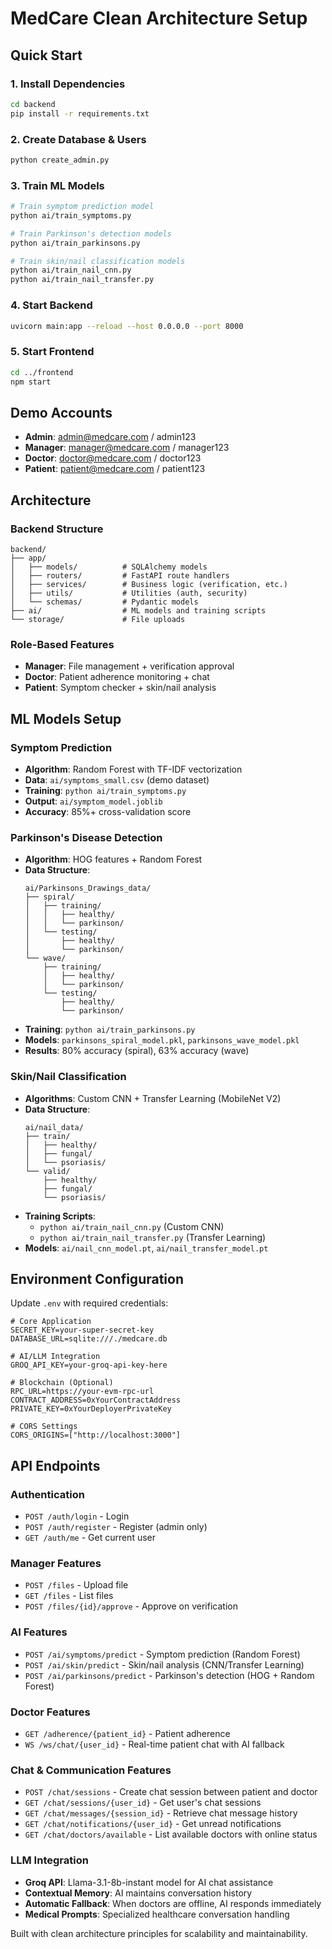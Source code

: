 # MedCare Clean Architecture Setup

## Quick Start

### 1. Install Dependencies
```bash
cd backend
pip install -r requirements.txt
```

### 2. Create Database & Users
```bash
python create_admin.py
```

### 3. Train ML Models
```bash
# Train symptom prediction model
python ai/train_symptoms.py

# Train Parkinson's detection models
python ai/train_parkinsons.py

# Train skin/nail classification models
python ai/train_nail_cnn.py
python ai/train_nail_transfer.py
```

### 4. Start Backend
```bash
uvicorn main:app --reload --host 0.0.0.0 --port 8000
```

### 5. Start Frontend
```bash
cd ../frontend
npm start
```

## Demo Accounts
- **Admin**: admin@medcare.com / admin123
- **Manager**: manager@medcare.com / manager123  
- **Doctor**: doctor@medcare.com / doctor123
- **Patient**: patient@medcare.com / patient123

## Architecture

### Backend Structure
```
backend/
├── app/
│   ├── models/          # SQLAlchemy models
│   ├── routers/         # FastAPI route handlers
│   ├── services/        # Business logic (verification, etc.)
│   ├── utils/           # Utilities (auth, security)
│   └── schemas/         # Pydantic models
├── ai/                  # ML models and training scripts
└── storage/             # File uploads
```

### Role-Based Features
- **Manager**: File management + verification approval
- **Doctor**: Patient adherence monitoring + chat
- **Patient**: Symptom checker + skin/nail analysis

## ML Models Setup

### Symptom Prediction
- **Algorithm**: Random Forest with TF-IDF vectorization
- **Data**: `ai/symptoms_small.csv` (demo dataset)
- **Training**: `python ai/train_symptoms.py`
- **Output**: `ai/symptom_model.joblib`
- **Accuracy**: 85%+ cross-validation score

### Parkinson's Disease Detection
- **Algorithm**: HOG features + Random Forest
- **Data Structure**: 
  ```
  ai/Parkinsons_Drawings_data/
  ├── spiral/
  │   ├── training/
  │   │   ├── healthy/
  │   │   └── parkinson/
  │   └── testing/
  │       ├── healthy/
  │       └── parkinson/
  └── wave/
      ├── training/
      │   ├── healthy/
      │   └── parkinson/
      └── testing/
          ├── healthy/
          └── parkinson/
  ```
- **Training**: `python ai/train_parkinsons.py`
- **Models**: `parkinsons_spiral_model.pkl`, `parkinsons_wave_model.pkl`
- **Results**: 80% accuracy (spiral), 63% accuracy (wave)

### Skin/Nail Classification
- **Algorithms**: Custom CNN + Transfer Learning (MobileNet V2)
- **Data Structure**:
  ```
  ai/nail_data/
  ├── train/
  │   ├── healthy/
  │   ├── fungal/
  │   └── psoriasis/
  └── valid/
      ├── healthy/
      ├── fungal/
      └── psoriasis/
  ```
- **Training Scripts**:
  - `python ai/train_nail_cnn.py` (Custom CNN)
  - `python ai/train_nail_transfer.py` (Transfer Learning)
- **Models**: `ai/nail_cnn_model.pt`, `ai/nail_transfer_model.pt`

## Environment Configuration
Update `.env` with required credentials:
```
# Core Application
SECRET_KEY=your-super-secret-key
DATABASE_URL=sqlite:///./medcare.db

# AI/LLM Integration
GROQ_API_KEY=your-groq-api-key-here

# Blockchain (Optional)
RPC_URL=https://your-evm-rpc-url
CONTRACT_ADDRESS=0xYourContractAddress
PRIVATE_KEY=0xYourDeployerPrivateKey

# CORS Settings
CORS_ORIGINS=["http://localhost:3000"]
```

## API Endpoints

### Authentication
- `POST /auth/login` - Login
- `POST /auth/register` - Register (admin only)
- `GET /auth/me` - Get current user

### Manager Features
- `POST /files` - Upload file
- `GET /files` - List files
- `POST /files/{id}/approve` - Approve on verification

### AI Features
- `POST /ai/symptoms/predict` - Symptom prediction (Random Forest)
- `POST /ai/skin/predict` - Skin/nail analysis (CNN/Transfer Learning)
- `POST /ai/parkinsons/predict` - Parkinson's detection (HOG + Random Forest)

### Doctor Features
- `GET /adherence/{patient_id}` - Patient adherence
- `WS /ws/chat/{user_id}` - Real-time patient chat with AI fallback

### Chat & Communication Features
- `POST /chat/sessions` - Create chat session between patient and doctor
- `GET /chat/sessions/{user_id}` - Get user's chat sessions
- `GET /chat/messages/{session_id}` - Retrieve chat message history
- `GET /chat/notifications/{user_id}` - Get unread notifications
- `GET /chat/doctors/available` - List available doctors with online status

### LLM Integration
- **Groq API**: Llama-3.1-8b-instant model for AI chat assistance
- **Contextual Memory**: AI maintains conversation history
- **Automatic Fallback**: When doctors are offline, AI responds immediately
- **Medical Prompts**: Specialized healthcare conversation handling

Built with clean architecture principles for scalability and maintainability.
